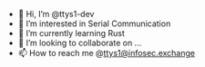 - 👋 Hi, I’m @ttys1-dev
- 👀 I’m interested in Serial Communication
- 🌱 I’m currently learning Rust
- 💞️ I’m looking to collaborate on ...
- 📫 How to reach me @ttys1@infosec.exchange
